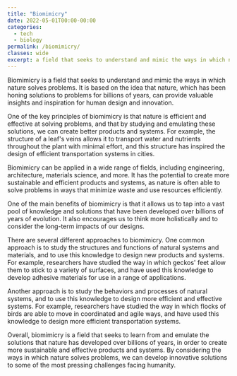 ```yaml
---
title: "Biomimicry"
date: 2022-05-01T00:00-00:00
categories:
  - tech
  - biology
permalink: /biomimicry/
classes: wide
excerpt: a field that seeks to understand and mimic the ways in which nature solves problems
---
```


Biomimicry is a field that seeks to understand and mimic the ways in which nature solves problems. It is based on the idea that nature, which has been honing solutions to problems for billions of years, can provide valuable insights and inspiration for human design and innovation.

One of the key principles of biomimicry is that nature is efficient and effective at solving problems, and that by studying and emulating these solutions, we can create better products and systems. For example, the structure of a leaf's veins allows it to transport water and nutrients throughout the plant with minimal effort, and this structure has inspired the design of efficient transportation systems in cities.

Biomimicry can be applied in a wide range of fields, including engineering, architecture, materials science, and more. It has the potential to create more sustainable and efficient products and systems, as nature is often able to solve problems in ways that minimize waste and use resources efficiently.

One of the main benefits of biomimicry is that it allows us to tap into a vast pool of knowledge and solutions that have been developed over billions of years of evolution. It also encourages us to think more holistically and to consider the long-term impacts of our designs.

There are several different approaches to biomimicry. One common approach is to study the structures and functions of natural systems and materials, and to use this knowledge to design new products and systems. For example, researchers have studied the way in which geckos' feet allow them to stick to a variety of surfaces, and have used this knowledge to develop adhesive materials for use in a range of applications.

Another approach is to study the behaviors and processes of natural systems, and to use this knowledge to design more efficient and effective systems. For example, researchers have studied the way in which flocks of birds are able to move in coordinated and agile ways, and have used this knowledge to design more efficient transportation systems.

Overall, biomimicry is a field that seeks to learn from and emulate the solutions that nature has developed over billions of years, in order to create more sustainable and effective products and systems. By considering the ways in which nature solves problems, we can develop innovative solutions to some of the most pressing challenges facing humanity.



